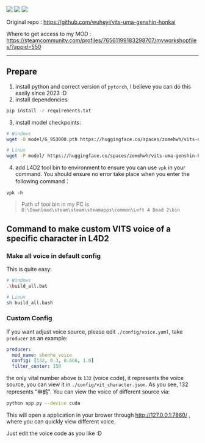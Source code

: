 ![](https://img.shields.io/badge/Python-3.8-blue) ![](https://img.shields.io/badge/AI-VITS-green) ![](https://img.shields.io/badge/Game-L4D2-orange)


Original repo : https://github.com/wuheyi/vits-uma-genshin-honkai

Where to get access to my MOD : https://steamcommunity.com/profiles/76561199183298707/myworkshopfiles/?appid=550

---


## Prepare

1. install python and correct version of `pytorch`, I believe you can do this easily since 2023 :D
2. install dependencies:
```bash
pip install -r requirements.txt
```
3. install model checkpoints:
```bash
# Windows
wget -O model/G_953000.pth https://huggingface.co/spaces/zomehwh/vits-uma-genshin-honkai/resolve/main/model/G_953000.pth

# Linux
wget -P model/ https://huggingface.co/spaces/zomehwh/vits-uma-genshin-honkai/resolve/main/model/G_953000.pth
```
4. add L4D2 tool bin to environment to ensure you can use `vpk` in your command. You should ensure no error take place when you enter the following command：
```
vpk -h
```

> Path of tool bin in my PC is `D:\Download\steam\steam\steamapps\common\Left 4 Dead 2\bin`




## Command to make custom VITS voice of a specific character in L4D2

### Make all voice in default config

This is quite easy: 

```bash
# Windows
.\build_all.bat

# Linux
sh build_all.bash
```

### Custom Config

If you want adjust voice source, please edit `./config/voice.yaml`, take `producer` as an example:

```yaml
producer: 
  mod_name: shenhe_voice
  config: [132, 0.3, 0.668, 1.0]
  filter_center: 150
```

the only vital number above is `132` (voice code), it represents the voice source, you can view it in `./config/vit_character.json`. As you see, 132 represents "申鹤". You can view the voice of different source via:

```bash
python app.py --device cuda
```
This will open a application in your brower through http://127.0.0.1:7860/ , where you can quickly view different voice.

Just edit the voice code as you like :D